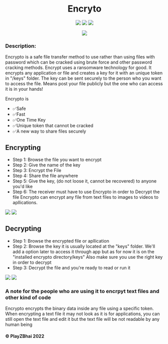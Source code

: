 <h1 align="center">Encryto</h1>
<p align="center">
  <img src="https://img.shields.io/github/v/release/PlayZBhai/encrypto"></img>
  <img src="https://img.shields.io/github/issues-raw/PlayZBhai/encrypto"></img>
  <img src="https://img.shields.io/github/license/PlayZBhai/encrypto?logoColor=orange"></img>
</p>

<p align="center">
  <img src="https://media.discordapp.net/attachments/760496001936261230/981236375175188520/unknown.png?width=719&height=568"></img>
</p>


### Description:
Encrypto is a safe file transfer method to use rather than using files with password which can be cracked using brute force and other password cracking methods. Encrypt uses a ransomware technology for good. It encrypts any application or file and creates a key for it with an unique token in "/keys" folder. The key can be sent securely to the person who you want to access the file. Means post your file publicly but the one who can access it is in your hands!

Encrypto is
- ✅Safe
- ✅Fast
- ✅One Time Key 
- ✅Unique token that cannot be cracked
- ✅A new way to share files securely

## Encrypting
- Step 1: Browse the file you want to encrypt
- Step 2: Give the name of the key
- Step 3: Encrypt the File
- Step 4: Share the file anywhere
- Step 5: Give the key, (do not loose it, cannot be recovered) to anyone you'd like
- Step 6: The receiver must have to use Encrypto in order to Decrypt the file
Encrypto can encrypt any file from text files to images to videos to apllications. 

<img src="https://cdn.discordapp.com/attachments/760496001936261230/981237851146551337/unknown.png"></img>
<img src="https://cdn.discordapp.com/attachments/760496001936261230/981238047314178078/unknown.png"></img>

## Decrypting
- Step 1: Browse the encrypted file or apllication
- Step 2: Browse the key it is usually located at the "keys" folder. We'll add a option later to access it through app but as for now it is on the "installed encrypto directory/keys" Also make sure you use the right key in order to decrypt
- Step 3: Decrypt the file and you're ready to read or run it

<img src="https://cdn.discordapp.com/attachments/760496001936261230/981238583585292318/unknown.png">
<img src="https://cdn.discordapp.com/attachments/760496001936261230/979704737123414018/unknown.png">

### A note for the people who are using it to encrpyt text files and other kind of code
Encrypto encrypts the binary data inside any file using a specific token. When encrypting a text file it may not look as it is for applications, you can still open the text file and edit it but the text file will be not readable by any human being

#### © PlayZBhai 2022
